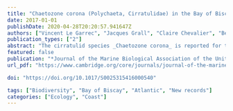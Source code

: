 ```yaml
---
title: "Chaetozone corona (Polychaeta, Cirratulidae) in the Bay of Biscay: a new alien species for the North-east Atlantic waters?"
date: 2017-01-01
publishDate: 2020-04-28T20:20:57.941647Z
authors: ["Vincent Le Garrec", "Jacques Grall", "Claire Chevalier", "Benjamin Guyonnet", "Jérôme Jourde", "Nicolas Lavesque", "admin", "James A Blake"]
publication_types: ["2"]
abstract: "The cirratulid species _Chaetozone corona_ is reported for the first time from the North-east Atlantic waters. Several specimens were collected during oceanographic surveys between 1996 and 2015 from soft bottom habitats along the coasts of Brittany (Western France). This species, originally described from the coast of California, was recently recorded for the first time from the Mediterranean Sea. We hypothesize that this species could have been recently introduced to the Atlantic coasts of Europe and colonized the northern coast of Bay of Biscay from the Loire estuary to the Iroise Sea. We discuss the potential vectors of introduction and the main environmental factors that could explain its current distribution. An identification key to all the known North-east Atlantic species of _Chaetozone_ is given."
featured: false
publication: "*Journal of the Marine Biological Association of the United Kingdom*"
url_pdf: "https://www.cambridge.org/core/journals/journal-of-the-marine-biological-association-of-the-united-kingdom/article/chaetozone-corona-polychaeta-cirratulidae-in-the-bay-of-biscay-a-new-alien-species-for-the-northeast-atlantic-waters/D0D0D2DB547700B5982B812856B823A5"

doi: "https://doi.org/10.1017/S0025315416000540"

tags: ["Biodiversity", "Bay of Biscay", "Atlantic", "New records"]
categories: ["Ecology", "Coast"]
---
```


